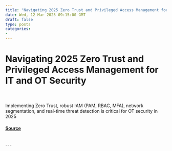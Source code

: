 ```yaml
---
title: "Navigating 2025 Zero Trust and Privileged Access Management for IT and OT Security"
date: Wed, 12 Mar 2025 09:15:00 GMT
draft: false
type: posts
categories: 
- 
---
```

# Navigating 2025 Zero Trust and Privileged Access Management for IT and OT Security

<br/>

<br/>
Implementing Zero Trust, robust IAM (PAM, RBAC, MFA), network segmentation, and real-time threat detection is critical for OT security in 2025

#### [Source](https://www.infosecurity-magazine.com/blogs/zero-trust-privileged-access-it-ot/)

<br/>
---
